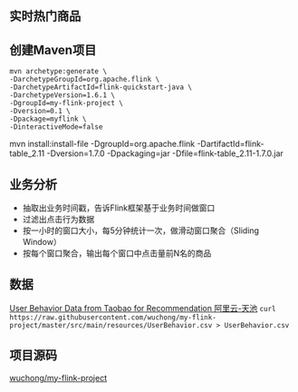 实时热门商品
---

## 创建Maven项目
```
mvn archetype:generate \
-DarchetypeGroupId=org.apache.flink \
-DarchetypeArtifactId=flink-quickstart-java \
-DarchetypeVersion=1.6.1 \
-DgroupId=my-flink-project \
-Dversion=0.1 \
-Dpackage=myflink \
-DinteractiveMode=false

```


mvn install:install-file -DgroupId=org.apache.flink -DartifactId=flink-table_2.11 -Dversion=1.7.0 -Dpackaging=jar -Dfile=flink-table_2.11-1.7.0.jar

## 业务分析
* 抽取出业务时间戳，告诉Flink框架基于业务时间做窗口
* 过滤出点击行为数据
* 按一小时的窗口大小，每5分钟统计一次，做滑动窗口聚合（Sliding Window）
* 按每个窗口聚合，输出每个窗口中点击量前N名的商品

## 数据
[User Behavior Data from Taobao for Recommendation 阿里云-天池](
https://tianchi.aliyun.com/datalab/dataSet.html?spm=5176.100073.0.0.6b2d6fc1o5ohbW&dataId=649
)
`curl https://raw.githubusercontent.com/wuchong/my-flink-project/master/src/main/resources/UserBehavior.csv > UserBehavior.csv`


## 项目源码
[wuchong/my-flink-project](https://github.com/wuchong/my-flink-project)


